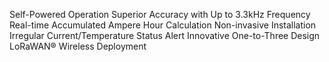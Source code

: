 Self-Powered Operation
Superior Accuracy with Up to 3.3kHz Frequency
Real-time Accumulated Ampere Hour Calculation
Non-invasive Installation
Irregular Current/Temperature Status Alert
Innovative One-to-Three Design
LoRaWAN® Wireless Deployment
